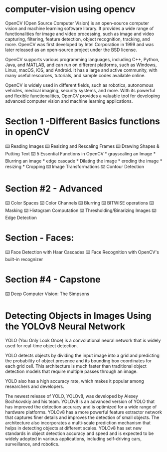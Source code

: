 # computer-vision using opencv 
OpenCV (Open Source Computer Vision) is an open-source computer vision and machine learning software library. It provides a wide range of functionalities for image and video processing, such as image and video capturing, filtering, feature detection, object recognition, tracking, and more. OpenCV was first developed by Intel Corporation in 1999 and was later released as an open-source project under the BSD license.

OpenCV supports various programming languages, including C++, Python, Java, and MATLAB, and can run on different platforms, such as Windows, Linux, macOS, iOS, and Android. It has a large and active community, with many useful resources, tutorials, and sample codes available online.

OpenCV is widely used in different fields, such as robotics, autonomous vehicles, medical imaging, security systems, and more. With its powerful and flexible functionalities, OpenCV provides a valuable tool for developing advanced computer vision and machine learning applications.

# Section 1 -Different Basics functions in openCV

⌨️  Reading Images
⌨️  Resizing and Rescaling Frames
⌨️  Drawing Shapes & Putting Text
⌨️  5 Essential Functions in OpenCV
      * grayscaling an Image
      * Blurring an image
      * edge cascade
      * Dilating the image
      * eroding the image
      * resizing
      * Cropping
⌨️  Image Transformations
⌨️  Contour Detection


# Section #2 - Advanced

⌨️  Color Spaces
⌨️  Color Channels
⌨️  Blurring
⌨️  BITWISE operations
⌨️  Masking
⌨️  Histogram Computation
⌨️  Thresholding/Binarizing Images
⌨️  Edge Detection

# Section  - Faces:

⌨️ Face Detection with Haar Cascades
⌨️ Face Recognition with OpenCV's built-in recognizer

# Section #4 - Capstone
⌨️ Deep Computer Vision: The Simpsons




# Detecting Objects in Images Using the YOLOv8 Neural Network

YOLO (You Only Look Once) is a convolutional neural network that is widely used for real-time object detection. 

YOLO detects objects by dividing the input image into a grid and predicting the probability of object presence and its bounding box coordinates for each grid cell. This architecture is much faster than traditional object detection models that require multiple passes through an image.

YOLO also has a high accuracy rate, which makes it popular among researchers and developers.

The newest release of YOLO, YOLOv8, was developed by Alexey Bochkovskiy and his team. YOLOv8 is an advanced version of YOLO that has improved the detection accuracy and is optimized for a wide range of hardware platforms. YOLOv8 has a more powerful feature extractor network that captures finer details and improves the detection of small objects. The architecture also incorporates a multi-scale prediction mechanism that helps in detecting objects at different scales. YOLOv8 has set new standards in object detection accuracy and speed and is expected to be widely adopted in various applications, including self-driving cars, surveillance, and robotics.
